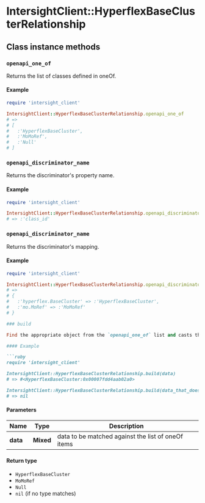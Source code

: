 # IntersightClient::HyperflexBaseClusterRelationship

## Class instance methods

### `openapi_one_of`

Returns the list of classes defined in oneOf.

#### Example

```ruby
require 'intersight_client'

IntersightClient::HyperflexBaseClusterRelationship.openapi_one_of
# =>
# [
#   :'HyperflexBaseCluster',
#   :'MoMoRef',
#   :'Null'
# ]
```

### `openapi_discriminator_name`

Returns the discriminator's property name.

#### Example

```ruby
require 'intersight_client'

IntersightClient::HyperflexBaseClusterRelationship.openapi_discriminator_name
# => :'class_id'
```

### `openapi_discriminator_name`

Returns the discriminator's mapping.

#### Example

```ruby
require 'intersight_client'

IntersightClient::HyperflexBaseClusterRelationship.openapi_discriminator_mapping
# =>
# {
#   :'hyperflex.BaseCluster' => :'HyperflexBaseCluster',
#   :'mo.MoRef' => :'MoMoRef'
# }

### build

Find the appropriate object from the `openapi_one_of` list and casts the data into it.

#### Example

```ruby
require 'intersight_client'

IntersightClient::HyperflexBaseClusterRelationship.build(data)
# => #<HyperflexBaseCluster:0x00007fdd4aab02a0>

IntersightClient::HyperflexBaseClusterRelationship.build(data_that_doesnt_match)
# => nil
```

#### Parameters

| Name | Type | Description |
| ---- | ---- | ----------- |
| **data** | **Mixed** | data to be matched against the list of oneOf items |

#### Return type

- `HyperflexBaseCluster`
- `MoMoRef`
- `Null`
- `nil` (if no type matches)

